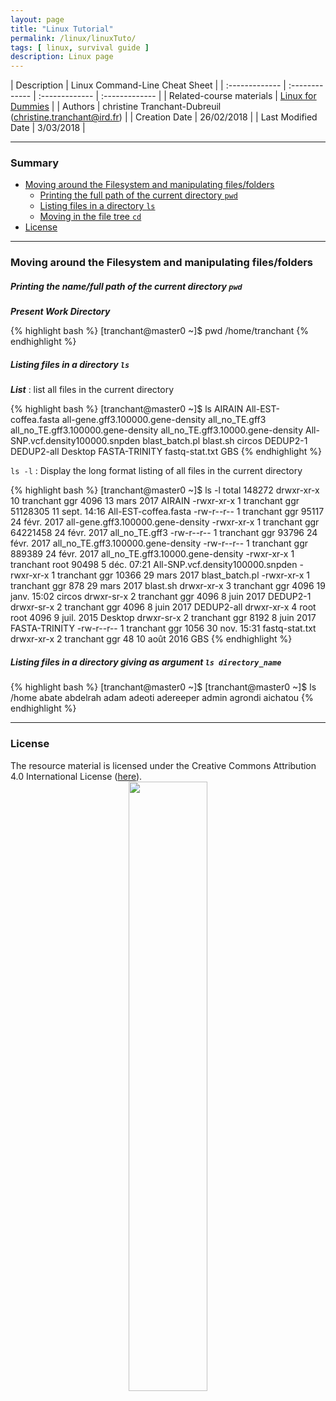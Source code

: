 ```yaml
---
layout: page
title: "Linux Tutorial"
permalink: /linux/linuxTuto/
tags: [ linux, survival guide ]
description: Linux page
---
```


| Description | Linux Command-Line Cheat Sheet |
| :------------- | :------------- | :------------- | :------------- |
| Related-course materials | [Linux for Dummies](https://southgreenplatform.github.io/trainings/linux/) |
| Authors | christine Tranchant-Dubreuil (christine.tranchant@ird.fr)  |
| Creation Date | 26/02/2018 |
| Last Modified Date | 3/03/2018 |

-----------------------

### Summary

<!-- TOC depthFrom:2 depthTo:2 withLinks:1 updateOnSave:1 orderedList:0 -->
- [Moving around the Filesystem  and manipulating files/folders](#filesystem)
  - [Printing the full path of the current directory `pwd`](#pwd)
  - [Listing files in a directory  `ls`](#ls)
  - [Moving in the file tree  `cd`](#cd)
- [License](#license) 

-----------------------
<a name="filesystem"></a>
### Moving around the Filesystem  and manipulating files/folders

<a name="pwd"></a>
##### Printing the name/full path of the current directory `pwd`
**_Present Work Directory_**

{% highlight bash %}
[tranchant@master0 ~]$ pwd
/home/tranchant
{% endhighlight %}

<a name="ls"></a>
##### Listing files in a directory `ls`
**_List_** : list all files in the current directory

{% highlight bash %}
[tranchant@master0 ~]$ ls 
AIRAIN
All-EST-coffea.fasta
all-gene.gff3.100000.gene-density
all_no_TE.gff3
all_no_TE.gff3.100000.gene-density
all_no_TE.gff3.10000.gene-density
All-SNP.vcf.density100000.snpden
blast_batch.pl
blast.sh
circos
DEDUP2-1
DEDUP2-all
Desktop
FASTA-TRINITY
fastq-stat.txt
GBS
{% endhighlight %}

`ls -l` : Display the long format listing of all files in the current directory 

{% highlight bash %}
[tranchant@master0 ~]$ ls -l
total 148272
drwxr-xr-x 10 tranchant ggr      4096 13 mars   2017 AIRAIN
-rwxr-xr-x  1 tranchant ggr  51128305 11 sept. 14:16 All-EST-coffea.fasta
-rw-r--r--  1 tranchant ggr     95117 24 févr.  2017 all-gene.gff3.100000.gene-density
-rwxr-xr-x  1 tranchant ggr  64221458 24 févr.  2017 all_no_TE.gff3
-rw-r--r--  1 tranchant ggr     93796 24 févr.  2017 all_no_TE.gff3.100000.gene-density
-rw-r--r--  1 tranchant ggr    889389 24 févr.  2017 all_no_TE.gff3.10000.gene-density
-rwxr-xr-x  1 tranchant root    90498  5 déc.  07:21 All-SNP.vcf.density100000.snpden
-rwxr-xr-x  1 tranchant ggr     10366 29 mars   2017 blast_batch.pl
-rwxr-xr-x  1 tranchant ggr       878 29 mars   2017 blast.sh
drwxr-xr-x  3 tranchant ggr      4096 19 janv. 15:02 circos
drwxr-sr-x  2 tranchant ggr      4096  8 juin   2017 DEDUP2-1
drwxr-sr-x  2 tranchant ggr      4096  8 juin   2017 DEDUP2-all
drwxr-xr-x  4 root      root     4096  9 juil.  2015 Desktop
drwxr-sr-x  2 tranchant ggr      8192  8 juin   2017 FASTA-TRINITY
-rw-r--r--  1 tranchant ggr      1056 30 nov.  15:31 fastq-stat.txt
drwxr-xr-x  2 tranchant ggr        48 10 août   2016 GBS
{% endhighlight %}

<a name="ls"></a>
##### Listing files in a directory giving as argument `ls directory_name`

{% highlight bash %}
[tranchant@master0 ~]$ [tranchant@master0 ~]$ ls /home 
abate
abdelrah
adam
adeoti
adereeper
admin
agrondi
aichatou
{% endhighlight %}

-----------------------

### License
<a name="license"></a>

<div>
The resource material is licensed under the Creative Commons Attribution 4.0 International License (<a href="http://creativecommons.org/licenses/by-nc-sa/4.0/">here</a>).
<center><img width="50%" class="img-responsive" src="http://creativecommons.org.nz/wp-content/uploads/2012/05/by-nc-sa1.png"/>
</center> 
</div>
